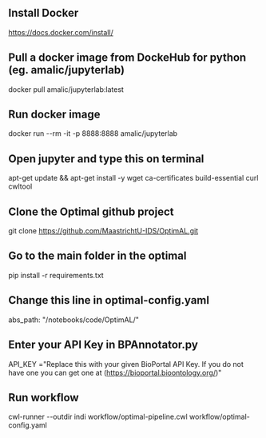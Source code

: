 ## Install Docker 
https://docs.docker.com/install/

## Pull a docker image from DockeHub for python (eg. amalic/jupyterlab)
docker pull amalic/jupyterlab:latest

## Run docker image
docker run --rm -it -p 8888:8888 amalic/jupyterlab

## Open jupyter and type this on terminal
apt-get update && apt-get install -y     wget     ca-certificates     build-essential     curl  cwltool

## Clone the Optimal github project
git clone https://github.com/MaastrichtU-IDS/OptimAL.git

## Go to the main folder in the optimal 
pip install -r requirements.txt

## Change this line in optimal-config.yaml 
abs_path: "/notebooks/code/OptimAL/"

## Enter your API Key in BPAnnotator.py
API_KEY ="Replace this with your given BioPortal API Key. If you do not have one you can get one at (https://bioportal.bioontology.org/)"

## Run workflow
cwl-runner --outdir indi workflow/optimal-pipeline.cwl workflow/optimal-config.yaml 

